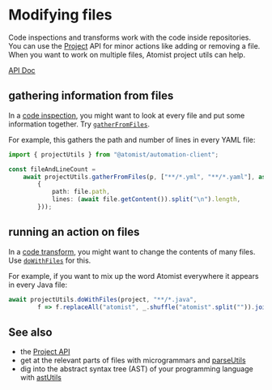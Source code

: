 # Modifying files

Code inspections and transforms work with the code inside repositories.
You can use the [Project](project.md) API for minor actions like adding or removing
a file. When you want to work on multiple files, Atomist project utils can help.

[API Doc](https://atomist.github.io/automation-client/modules/_project_util_projectutils_.html)

## gathering information from files

In a [code inspection](inspect.md), you might want to look at every file and
put some information together. Try [`gatherFromFiles`][apidoc-gatherfromfiles].

For example, this gathers the path and number of lines in every YAML file:

```typescript
import { projectUtils } from "@atomist/automation-client";

const fileAndLineCount =
    await projectUtils.gatherFromFiles(p, ["**/*.yml", "**/*.yaml"], async file => (
        {
            path: file.path,
            lines: (await file.getContent()).split("\n").length,
        }));
```

[apidoc-gatherfromfiles]: https://atomist.github.io/automation-client/modules/_project_util_projectutils_.html#gatherfromfiles (API Doc for gatherFromFiles)

## running an action on files

In a [code transform](transform.md), you might want to change the contents of many files.
Use [`doWithFiles`][apidoc-dowithfiles] for this.

For example, if you want to mix up the word Atomist everywhere it appears in every Java file:

```typescript
await projectUtils.doWithFiles(project, "**/*.java",
        f => f.replaceAll("atomist", _.shuffle("atomist".split("")).join("")));
```

[apidoc-dowithfiles]: https://atomist.github.io/automation-client/modules/_project_util_projectutils_.html#dowithfiles (API Doc for doWithFiles)

## See also

* the [Project API](project.md)
* get at the relevant parts of files with microgrammars and [parseUtils](parseutils.md)
* dig into the abstract syntax tree (AST) of your programming language with [astUtils](astutils.md)
